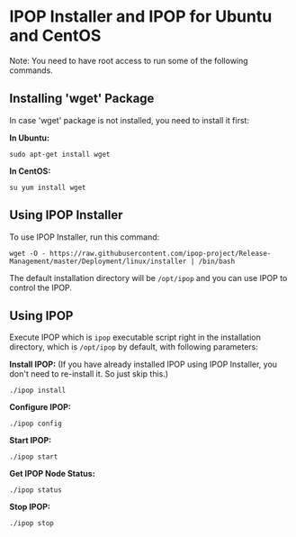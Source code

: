 <h1>IPOP Installer and IPOP for Ubuntu and CentOS</h1>

Note: You need to have root access to run some of the following commands.

<h2>Installing 'wget' Package</h2>

In case 'wget' package is not installed, you need to install it first:

**In Ubuntu:**

    sudo apt-get install wget

**In CentOS:**

    su yum install wget

<h2>Using IPOP Installer</h2>

To use IPOP Installer, run this command:

    wget -O - https://raw.githubusercontent.com/ipop-project/Release-Management/master/Deployment/linux/installer | /bin/bash

The default installation directory will be `/opt/ipop` and you can use IPOP to control the IPOP.

<h2>Using IPOP</h2>

Execute IPOP which is `ipop` executable script right in the installation directory, which is `/opt/ipop` by default, with following parameters:

**Install IPOP:** (If you have already installed IPOP using IPOP Installer, you don't need to re-install it. So just skip this.)

    ./ipop install

**Configure IPOP:**

    ./ipop config

**Start IPOP:**

    ./ipop start

**Get IPOP Node Status:**

    ./ipop status

**Stop IPOP:**

    ./ipop stop
